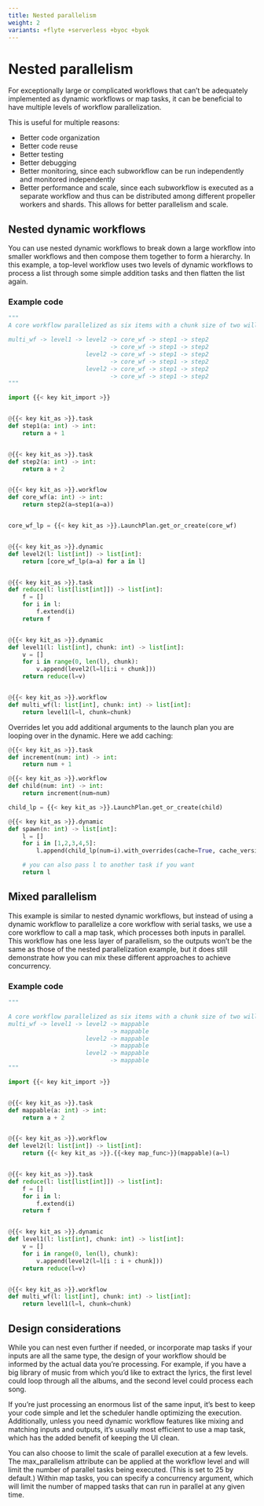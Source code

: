 ```yaml
---
title: Nested parallelism
weight: 2
variants: +flyte +serverless +byoc +byok
---
```


# Nested parallelism

For exceptionally large or complicated workflows that can’t be adequately implemented as dynamic workflows or map tasks, it can be beneficial to have multiple levels of workflow parallelization.

This is useful for multiple reasons:

- Better code organization
- Better code reuse
- Better testing
- Better debugging
- Better monitoring, since each subworkflow can be run independently and monitored independently
- Better performance and scale, since each subworkflow is executed as a separate workflow and thus can be distributed among different propeller workers and shards. This allows for better parallelism and scale.

## Nested dynamic workflows
You can use nested dynamic workflows to break down a large workflow into smaller workflows and then compose them together to form a hierarchy. In this example, a top-level workflow uses two levels of dynamic workflows to process a list through some simple addition tasks and then flatten the list again.

### Example code

```python
"""
A core workflow parallelized as six items with a chunk size of two will be structured as follows:

multi_wf -> level1 -> level2 -> core_wf -> step1 -> step2
                             -> core_wf -> step1 -> step2
                      level2 -> core_wf -> step1 -> step2
                             -> core_wf -> step1 -> step2
                      level2 -> core_wf -> step1 -> step2
                             -> core_wf -> step1 -> step2
"""

import {{< key kit_import >}}


@{{< key kit_as >}}.task
def step1(a: int) -> int:
    return a + 1


@{{< key kit_as >}}.task
def step2(a: int) -> int:
    return a + 2


@{{< key kit_as >}}.workflow
def core_wf(a: int) -> int:
    return step2(a=step1(a=a))


core_wf_lp = {{< key kit_as >}}.LaunchPlan.get_or_create(core_wf)


@{{< key kit_as >}}.dynamic
def level2(l: list[int]) -> list[int]:
    return [core_wf_lp(a=a) for a in l]


@{{< key kit_as >}}.task
def reduce(l: list[list[int]]) -> list[int]:
    f = []
    for i in l:
        f.extend(i)
    return f


@{{< key kit_as >}}.dynamic
def level1(l: list[int], chunk: int) -> list[int]:
    v = []
    for i in range(0, len(l), chunk):
        v.append(level2(l=l[i:i + chunk]))
    return reduce(l=v)


@{{< key kit_as >}}.workflow
def multi_wf(l: list[int], chunk: int) -> list[int]:
    return level1(l=l, chunk=chunk)
```

Overrides let you add additional arguments to the launch plan you are looping over in the dynamic. Here we add caching:

```python
@{{< key kit_as >}}.task
def increment(num: int) -> int:
    return num + 1

@{{< key kit_as >}}.workflow
def child(num: int) -> int:
    return increment(num=num)

child_lp = {{< key kit_as >}}.LaunchPlan.get_or_create(child)

@{{< key kit_as >}}.dynamic
def spawn(n: int) -> list[int]:
    l = []
    for i in [1,2,3,4,5]:
        l.append(child_lp(num=i).with_overrides(cache=True, cache_version="1.0.0"))

    # you can also pass l to another task if you want
    return l
```

## Mixed parallelism
This example is similar to nested dynamic workflows, but instead of using a dynamic workflow to parallelize a core workflow with serial tasks, we use a core workflow to call a map task, which processes both inputs in parallel. This workflow has one less layer of parallelism, so the outputs won’t be the same as those of the nested parallelization example, but it does still demonstrate how you can mix these different approaches to achieve concurrency.

### Example code

```python
"""

A core workflow parallelized as six items with a chunk size of two will be structured as follows:
multi_wf -> level1 -> level2 -> mappable
                             -> mappable
                      level2 -> mappable
                             -> mappable
                      level2 -> mappable
                             -> mappable
"""

import {{< key kit_import >}}


@{{< key kit_as >}}.task
def mappable(a: int) -> int:
    return a + 2


@{{< key kit_as >}}.workflow
def level2(l: list[int]) -> list[int]:
    return {{< key kit_as >}}.{{<key map_func>}}(mappable)(a=l)


@{{< key kit_as >}}.task
def reduce(l: list[list[int]]) -> list[int]:
    f = []
    for i in l:
        f.extend(i)
    return f


@{{< key kit_as >}}.dynamic
def level1(l: list[int], chunk: int) -> list[int]:
    v = []
    for i in range(0, len(l), chunk):
        v.append(level2(l=l[i : i + chunk]))
    return reduce(l=v)


@{{< key kit_as >}}.workflow
def multi_wf(l: list[int], chunk: int) -> list[int]:
    return level1(l=l, chunk=chunk)
```

## Design considerations

While you can nest even further if needed, or incorporate map tasks if your inputs are all the same type, the design of your workflow should be informed by the actual data you’re processing. For example, if you have a big library of music from which you’d like to extract the lyrics, the first level could loop through all the albums, and the second level could process each song.

If you’re just processing an enormous list of the same input, it’s best to keep your code simple and let the scheduler handle optimizing the execution. Additionally, unless you need dynamic workflow features like mixing and matching inputs and outputs, it’s usually most efficient to use a map task, which has the added benefit of keeping the UI clean.

You can also choose to limit the scale of parallel execution at a few levels. The max_parallelism attribute can be applied at the workflow level and will limit the number of parallel tasks being executed. (This is set to 25 by default.) Within map tasks, you can specify a concurrency argument, which will limit the number of mapped tasks that can run in parallel at any given time.